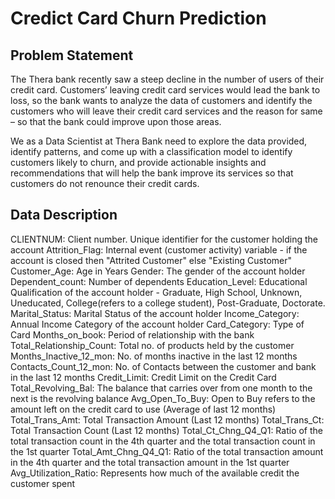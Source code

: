 # Credict Card Churn Prediction

## Problem Statement
The Thera bank recently saw a steep decline in the number of users of their credit card.
Customers’ leaving credit card services would lead the bank to loss, so the bank wants to analyze the data of customers and identify the customers who will leave their credit card services and the reason for same – so that the bank could improve upon those areas.

We as a Data Scientist at Thera Bank need to explore the data provided, identify patterns, and come up with a classification model to identify customers likely to churn, and provide actionable insights and recommendations that will help the bank improve its services so that customers do not renounce their credit cards.

## Data Description
CLIENTNUM: Client number. Unique identifier for the customer holding the account
Attrition_Flag: Internal event (customer activity) variable - if the account is closed then "Attrited Customer" else "Existing Customer"
Customer_Age: Age in Years
Gender: The gender of the account holder
Dependent_count: Number of dependents
Education_Level: Educational Qualification of the account holder - Graduate, High School, Unknown, Uneducated, College(refers to a college student), Post-Graduate, Doctorate.
Marital_Status: Marital Status of the account holder
Income_Category: Annual Income Category of the account holder
Card_Category: Type of Card
Months_on_book: Period of relationship with the bank
Total_Relationship_Count: Total no. of products held by the customer
Months_Inactive_12_mon: No. of months inactive in the last 12 months
Contacts_Count_12_mon: No. of Contacts between the customer and bank in the last 12 months
Credit_Limit: Credit Limit on the Credit Card
Total_Revolving_Bal: The balance that carries over from one month to the next is the revolving balance
Avg_Open_To_Buy: Open to Buy refers to the amount left on the credit card to use (Average of last 12 months)
Total_Trans_Amt: Total Transaction Amount (Last 12 months)
Total_Trans_Ct: Total Transaction Count (Last 12 months)
Total_Ct_Chng_Q4_Q1: Ratio of the total transaction count in the 4th quarter and the total transaction count in the 1st quarter
Total_Amt_Chng_Q4_Q1: Ratio of the total transaction amount in the 4th quarter and the total transaction amount in the 1st quarter
Avg_Utilization_Ratio: Represents how much of the available credit the customer spent
